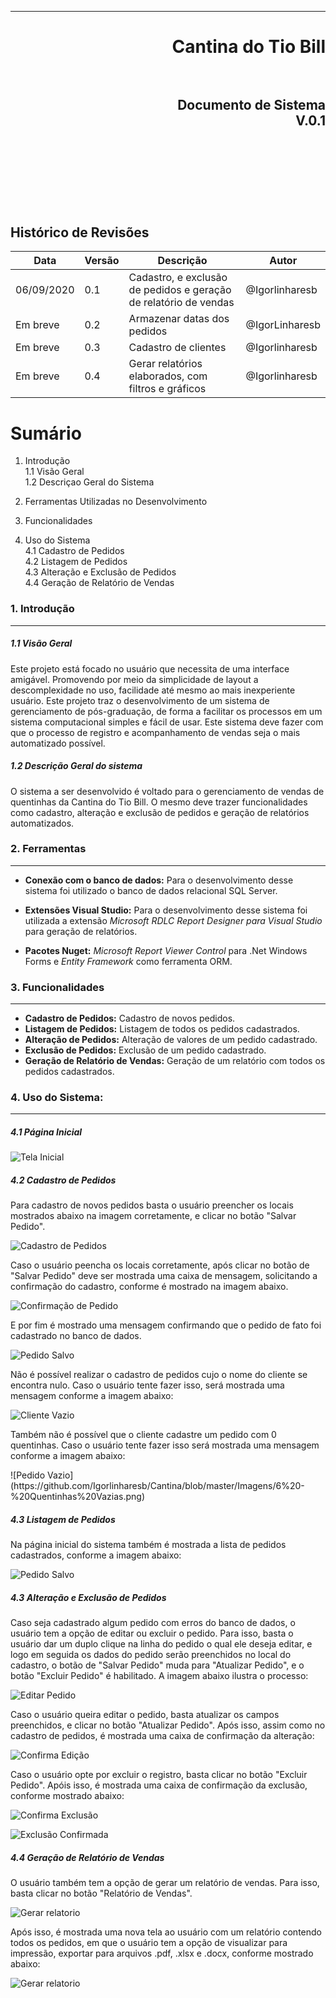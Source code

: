 ***
<h1 align="right" > Cantina do Tio Bill

<br>
<br>

<h2 align="right" >Documento de Sistema<br> V.0.1
<br>
<br>
<br>
<br>
<br>
<br>

Histórico de Revisões
---------------------

  |**Data**    | **Versão** |  **Descrição**                                                                        |    **Autor**   |
  |------------|------------| --------------------------------------------------------------------------------------|----------------|
  | 06/09/2020 | 0.1        | Cadastro, e exclusão de pedidos e geração de relatório de vendas                      | @Igorlinharesb |
  | Em breve   | 0.2        | Armazenar datas dos pedidos                                                           | @IgorLinharesb |
  | Em breve   | 0.3        | Cadastro de clientes                                                                  | @Igorlinharesb |
  | Em breve   | 0.4        | Gerar relatórios elaborados, com filtros e gráficos                                   | @Igorlinharesb |


Sumário
=======
 1. Introdução<br>
    1.1 Visão Geral<br>
    1.2 Descriçao Geral do Sistema<br>

 2. Ferramentas Utilizadas no Desenvolvimento<br>
 3. Funcionalidades<br>
 4. Uso do Sistema<br>
    4.1 Cadastro de Pedidos<br>
    4.2 Listagem de Pedidos<br>
    4.3 Alteração e Exclusão de Pedidos<br>
    4.4 Geração de Relatório de Vendas<br>
    
    
### 1. Introdução
-----------

##### 1.1 Visão Geral

<p> Este projeto está focado no usuário que necessita de uma interface amigável. Promovendo por meio da simplicidade de layout a descomplexidade no uso, facilidade até mesmo ao mais inexperiente usuário. Este projeto traz o
desenvolvimento de um sistema de gerenciamento de pós-graduação, de forma a
facilitar os processos em um sistema computacional simples e fácil de usar. Este sistema deve fazer com que o processo de registro e acompanhamento de vendas seja o mais automatizado possível. </p>

##### 1.2 Descrição Geral do sistema

<p></p>
<p>O sistema a ser desenvolvido é voltado para
o gerenciamento de vendas de quentinhas da Cantina do Tio Bill. O mesmo deve trazer funcionalidades como cadastro, alteração e exclusão de pedidos e geração de relatórios automatizados.</p>

### 2. Ferramentas
------------

* **Conexão com o banco de dados:** Para o desenvolvimento desse sistema foi utilizado o banco de dados relacional SQL Server.

* **Extensões Visual Studio:** Para o desenvolvimento desse sistema foi utilizada a extensão *Microsoft RDLC Report Designer para Visual Studio* para geração de relatórios.

* **Pacotes Nuget:** *Microsoft Report Viewer Control* para .Net Windows Forms e *Entity Framework* como ferramenta ORM.

### 3. Funcionalidades
------------

* **Cadastro de Pedidos:** Cadastro de novos pedidos.
* **Listagem de Pedidos:** Listagem de todos os pedidos cadastrados.
* **Alteração de Pedidos:** Alteração de valores de um pedido cadastrado.
* **Exclusão de Pedidos:** Exclusão de um pedido cadastrado.
* **Geração de Relatório de Vendas:** Geração de um relatório com todos os pedidos cadastrados.

### 4. Uso do Sistema:
------------


##### 4.1 Página Inicial
  ![Tela Inicial](https://github.com/Igorlinharesb/Cantina/blob/master/Imagens/01-Tela%20Inicial.png)

  ##### 4.2 Cadastro de Pedidos
  <p> Para cadastro de novos pedidos basta o usuário preencher os locais mostrados abaixo na imagem corretamente, e clicar no botão "Salvar Pedido". </p>
  
  ![Cadastro de Pedidos](https://github.com/Igorlinharesb/Cantina/blob/master/Imagens/02-Pedido-Preenchido.png)
  
  <p> Caso o usuário peencha os locais corretamente, após clicar no botão de "Salvar Pedido" deve ser mostrada uma caixa de mensagem, solicitando a confirmação do cadastro, conforme é mostrado na imagem abaixo. </p>
  
  ![Confirmação de Pedido](https://github.com/Igorlinharesb/Cantina/blob/master/Imagens/03-Confirma%C3%A7%C3%A3oPedido.png)
  
  <p> E por fim é mostrado uma mensagem confirmando que o pedido de fato foi cadastrado no banco de dados.</p>
  
  ![Pedido Salvo](https://github.com/Igorlinharesb/Cantina/blob/master/Imagens/04-Pedido-Salvo.png)
  
  <p>Não é possível realizar o cadastro de pedidos cujo o nome do cliente se encontra nulo. Caso o usuário tente fazer isso, será mostrada uma mensagem conforme a imagem abaixo:</p>
  
  ![Cliente Vazio](https://github.com/Igorlinharesb/Cantina/blob/master/Imagens/5%20-%20Usuario%20Vazio.png)
  
  <p> Também não é possível que o cliente cadastre um pedido com 0 quentinhas. Caso o usuário tente fazer isso será mostrada uma mensagem conforme a imagem abaixo: </p>
  ![Pedido Vazio](https://github.com/Igorlinharesb/Cantina/blob/master/Imagens/6%20-%20Quentinhas%20Vazias.png)
  
  
  ##### 4.3 Listagem de Pedidos
  <p>Na página inicial do sistema também é mostrada a lista de pedidos cadastrados, conforme a imagem abaixo:</p>
  
  ![Pedido Salvo](https://github.com/Igorlinharesb/Cantina/blob/master/Imagens/04-Pedido-Salvo.png)

  ##### 4.3 Alteração e Exclusão de Pedidos
  <p> Caso seja cadastrado algum pedido com erros do banco de dados, o usuário tem a opção de editar ou excluir o pedido. Para isso, basta o usuário dar um duplo clique na linha do pedido o qual ele deseja editar, e logo em seguida os dados do pedido serão preenchidos no local do cadastro, o botão de "Salvar Pedido" muda para "Atualizar Pedido", e o botão "Excluir Pedido" é habilitado. A imagem abaixo ilustra o processo:</p>
  
  ![Editar Pedido](https://github.com/Igorlinharesb/Cantina/blob/master/Imagens/8%20-%20Editar%20Pedido.png)
  
  <p>Caso o usuário queira editar o pedido, basta atualizar os campos preenchidos, e clicar no botão "Atualizar Pedido". Após isso, assim como no cadastro de pedidos, é mostrada uma caixa de confirmação da alteração:</p>
  
  ![Confirma Edição](https://github.com/Igorlinharesb/Cantina/blob/master/Imagens/8.2%20%20-%20Confirma%20Edi%C3%A7%C3%A3o.png)
  
  <p> Caso o usuário opte por excluir o registro, basta clicar no botão "Excluir Pedido". Apóis isso, é mostrada uma caixa de confirmação da exclusão, conforme mostrado abaixo: </p>
  
  ![Confirma Exclusão](https://github.com/Igorlinharesb/Cantina/blob/master/Imagens/8.3%20-%20Confirma%20Exclus%C3%A3o.png)
  
  ![Exclusão Confirmada](https://github.com/Igorlinharesb/Cantina/blob/master/Imagens/8.4%20-%20Excluido.png)
   

  ##### 4.4 Geração de Relatório de Vendas
  <p> O usuário também tem a opção de gerar um relatório de vendas. Para isso, basta clicar no botão "Relatório de Vendas". </p>

![Gerar relatorio](https://github.com/Igorlinharesb/Cantina/blob/master/Imagens/11%20-%20Gera%C3%A7%C3%A3o%20de%20Relat%C3%B3rio.png)

<p> Após isso, é mostrada uma nova tela ao usuário com um relatório contendo todos os pedidos, em que o usuário tem a opção de visualizar para impressão, exportar para arquivos .pdf, .xlsx e .docx, conforme mostrado abaixo: </p>
 
![Gerar relatorio](https://github.com/Igorlinharesb/Cantina/blob/master/Imagens/12%20-%20Relat%C3%B3rio.png)
 








